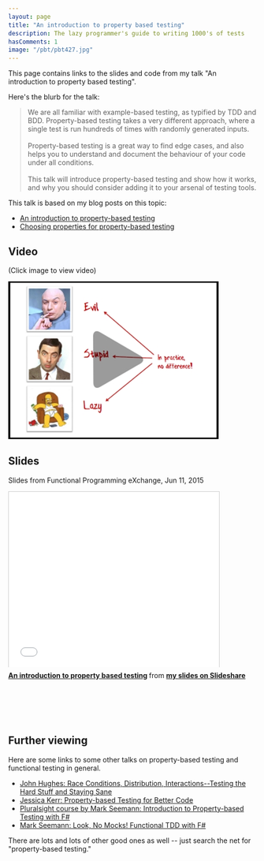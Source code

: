 ```yaml
---
layout: page
title: "An introduction to property based testing"
description: The lazy programmer's guide to writing 1000's of tests 
hasComments: 1
image: "/pbt/pbt427.jpg"
---
```


This page contains links to the slides and code from my talk "An introduction to property based testing". 

Here's the blurb for the talk:


> We are all familiar with example-based testing, as typified by TDD and BDD. 
> Property-based testing takes a very different approach, where a single test is run hundreds of times with randomly generated inputs. 
> <br><br>
> Property-based testing is a great way to find edge cases, and also helps you to 
> understand and document the behaviour of your code under all conditions. 
> <br><br>
> This talk will introduce property-based testing and show how it works, 
> and why you should consider adding it to your arsenal of testing tools. 

This talk is based on my blog posts on this topic:

* [An introduction to property-based testing](/posts/property-based-testing/)
* [Choosing properties for property-based testing](/posts/property-based-testing-2/)

## Video
 
(Click image to view video) 

[![Video from Functional Programming eXchange, Jun 11, 2015](pbt427.jpg)](https://skillsmatter.com/skillscasts/6432-the-lazy-programmers-guide-to-writing-1000s-of-tests-an-introduction-to-property-based-testing)

## Slides 

Slides from Functional Programming eXchange, Jun 11, 2015

<iframe src="//www.slideshare.net/slideshow/embed_code/key/bZOTmaGVvWyrVj" width="427" height="356" frameborder="0" marginwidth="0" marginheight="0" scrolling="no" style="border:1px solid #CCC; border-width:1px 1px 0; margin-bottom:5px; max-width: 100%;" allowfullscreen> </iframe> 

<div style="margin-bottom:5px"> 
<strong><a href="https://www.slideshare.net/ScottWlaschin/an-introduction-to-property-based-testing" title="An introduction to property based testing" target="_blank">An introduction to property based testing</a> </strong> from <strong><a href="http://www.slideshare.net/ScottWlaschin" target="_blank">my slides on Slideshare</a></strong> 
</div>



<a name="more"></a>
<br><br>
<br><br>

## Further viewing

Here are some links to some other talks on property-based testing and functional testing in general. 

* [John Hughes: Race Conditions, Distribution, Interactions--Testing the Hard Stuff and Staying Sane](https://vimeo.com/68383317)
* [Jessica Kerr: Property-based Testing for Better Code](https://www.youtube.com/watch?v=shngiiBfD80)
* [Pluralsight course by Mark Seemann: Introduction to Property-based Testing with F#](http://www.pluralsight.com/courses/fsharp-property-based-testing-introduction)
* [Mark Seemann: Look, No Mocks! Functional TDD with F#](http://www.infoq.com/presentations/mock-fsharp-tdd)

There are lots and lots of other good ones as well -- just search the net for "property-based testing."

